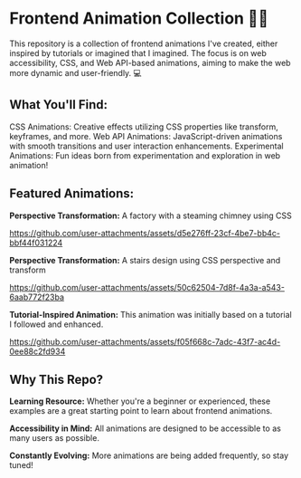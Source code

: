 # Frontend Animation Collection 🎨✨

This repository is a collection of frontend animations I've created, either inspired by tutorials or imagined that I imagined. The focus is on web accessibility, CSS, and Web API-based animations, aiming to make the web more dynamic and user-friendly. 💻

## What You'll Find:
CSS Animations: Creative effects utilizing CSS properties like transform, keyframes, and more.
Web API Animations: JavaScript-driven animations with smooth transitions and user interaction enhancements.
Experimental Animations: Fun ideas born from experimentation and exploration in web animation!

## Featured Animations:

**Perspective Transformation:** A factory with a steaming chimney using CSS


https://github.com/user-attachments/assets/d5e276ff-23cf-4be7-bb4c-bbf44f031224


**Perspective Transformation:** A stairs design using CSS perspective and transform

https://github.com/user-attachments/assets/50c62504-7d8f-4a3a-a543-6aab772f23ba

**Tutorial-Inspired Animation:** This animation was initially based on a tutorial I followed and enhanced.

https://github.com/user-attachments/assets/f05f668c-7adc-43f7-ac4d-0ee88c2fd934


## Why This Repo?

**Learning Resource:** Whether you're a beginner or experienced, these examples are a great starting point to learn about frontend animations.

**Accessibility in Mind:** All animations are designed to be accessible to as many users as possible.

**Constantly Evolving:** More animations are being added frequently, so stay tuned!
